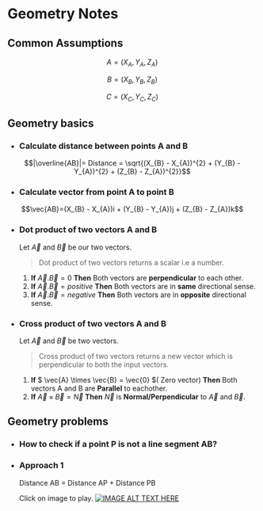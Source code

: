 # Geometry Notes

## Common Assumptions

```math
     A = (X_{A} , Y_{A}, Z_{A}) 
```

```math
    B = (X_{B} , Y_{B}, Z_{B})
```

```math
    C = (X_{C} , Y_{C}, Z_{C})
```

## Geometry basics

* ### Calculate distance between points A and B

```math
|\overline{AB}|= Distance = \sqrt{(X_{B} - X_{A})^{2} + (Y_{B} - Y_{A})^{2} + (Z_{B} - Z_{A})^{2}}
```

* ### Calculate vector from point A to point B

```math
\vec{AB}=(X_{B} - X_{A})i + (Y_{B} - Y_{A})j + (Z_{B} - Z_{A})k
```

* ### Dot product of two vectors A and B

    Let $` \vec{A} `$ and $` \vec{B} `$ be our two vectors.

    >Dot product of two vectors returns a scalar i.e a number.

    1. **If** $` \vec{A} . \vec{B} = 0 `$ **Then** Both vectors are **perpendicular** to each other.
    2. **If** $` \vec{A} . \vec{B} = positive `$ **Then** Both vectors are in **same** directional sense.
    3. **If** $` \vec{A} . \vec{B} = negative `$ **Then** Both vectors are in **opposite** directional sense.

* ### Cross product of two vectors A and B

    Let $` \vec{A} `$ and $` \vec{B} `$ be two vectors.
    >Cross product of two vectors returns a new vector which is perpendicular to both the input vectors.

    1. **If** $` \vec{A} \times \vec{B} = \vec{0} `$( Zero vector)  **Then** Both vectors A and B are **Parallel** to eachother.
    2. **If** $` \vec{A} \times \vec{B} = \vec{N} `$ **Then** $` \vec{N} `$ is **Normal/Perpendicular** to $` \vec{A} `$ and $` \vec{B} `$.

## Geometry problems

* ### How to check if a point P is not a line segment AB?

* ### Approach 1

    Distance AB = Distance AP + Distance PB

    Click on image to play.
    [![IMAGE ALT TEXT HERE](https://i.ytimg.com/vi/rOoPLrGnizY/hq720.jpg?sqp=-oaymwEcCNAFEJQDSFXyq4qpAw4IARUAAIhCGAFwAcABBg==&rs=AOn4CLDb8G9QaPU-PGW3uGSBAyMNeHxnQw)](https://youtu.be/rOoPLrGnizY?si=pi2m3fnxqjqahNw5&t=74)
